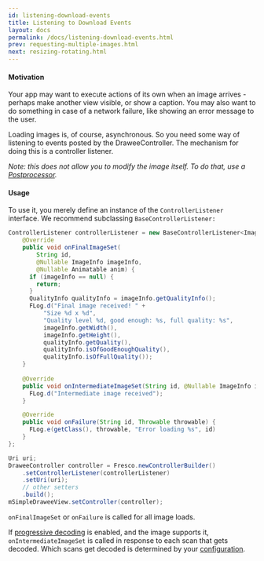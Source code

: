 ```yaml
---
id: listening-download-events
title: Listening to Download Events
layout: docs
permalink: /docs/listening-download-events.html
prev: requesting-multiple-images.html
next: resizing-rotating.html
---
```


#### Motivation

Your app may want to execute actions of its own when an image arrives - perhaps make another view visible, or show a caption. You may also want to do something in case of a network failure, like showing an error message to the user. 

Loading images is, of course, asynchronous. So you need some way of listening to events posted by the DraweeController. The mechanism for doing this is a controller listener.

*Note: this does not allow you to modify the image itself. To do that, use a [Postprocessor](modifying-image.html).*

#### Usage

To use it, you merely define an instance of the `ControllerListener` interface. We recommend subclassing `BaseControllerListener:`

```java
ControllerListener controllerListener = new BaseControllerListener<ImageInfo>() {
    @Override
    public void onFinalImageSet(
        String id,
        @Nullable ImageInfo imageInfo,
        @Nullable Animatable anim) {
      if (imageInfo == null) {
        return;
      }
      QualityInfo qualityInfo = imageInfo.getQualityInfo();
      FLog.d("Final image received! " + 
          "Size %d x %d",
          "Quality level %d, good enough: %s, full quality: %s",
          imageInfo.getWidth(),
          imageInfo.getHeight(),
          qualityInfo.getQuality(),
          qualityInfo.isOfGoodEnoughQuality(),
          qualityInfo.isOfFullQuality());
    }
     
    @Override 
    public void onIntermediateImageSet(String id, @Nullable ImageInfo imageInfo) {
      FLog.d("Intermediate image received");
    }

    @Override
    public void onFailure(String id, Throwable throwable) {
      FLog.e(getClass(), throwable, "Error loading %s", id)
    }
};

Uri uri;
DraweeController controller = Fresco.newControllerBuilder()
    .setControllerListener(controllerListener)
    .setUri(uri);
    // other setters
    .build();
mSimpleDraweeView.setController(controller);
```

`onFinalImageSet` or `onFailure` is called for all image loads. 

If [progressive decoding](progressive-jpegs.html) is enabled, and the image supports it, `onIntermediateImageSet` is called in response to each scan that gets decoded. Which scans get decoded is determined by your [configuration](progressive-jpegs.html).
